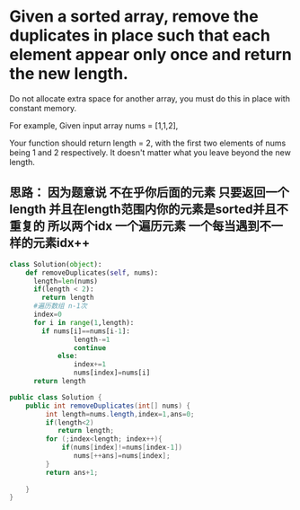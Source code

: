 # Given a sorted array, remove the duplicates in place such that each element appear only once and return the new length.

Do not allocate extra space for another array, you must do this in place with constant memory.

For example,
Given input array nums = [1,1,2],

Your function should return length = 2, with the first two elements of nums being 1 and 2 respectively. It doesn't matter what you leave beyond the new length.
## 思路： 因为题意说 不在乎你后面的元素 只要返回一个length 并且在length范围内你的元素是sorted并且不重复的 所以两个idx 一个遍历元素 一个每当遇到不一样的元素idx++
```python
class Solution(object):
    def removeDuplicates(self, nums):
      length=len(nums)
      if(length < 2):
        return length
      #遍历数组 n-1次
      index=0
      for i in range(1,length):
        if nums[i]==nums[i-1]:
                length-=1
                continue
            else:
                index+=1
                nums[index]=nums[i]
      return length
```
```java
public class Solution {
    public int removeDuplicates(int[] nums) {
         int length=nums.length,index=1,ans=0;
         if(length<2)
            return length;
         for (;index<length; index++){
             if(nums[index]!=nums[index-1]) 
                nums[++ans]=nums[index];
         }
         return ans+1;
        
    }
}
```
